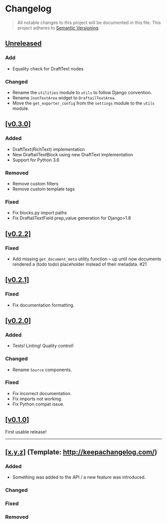 # Changelog

> All notable changes to this project will be documented in this file.
This project adheres to [Semantic Versioning](http://semver.org/spec/v2.0.0.html).

## [Unreleased](https://github.com/springload/wagtaildraftail/compare/v0.3.0...HEAD)

### Add

- Equality check for DraftText nodes

### Changed

- Rename the `utilities` module to `utils` to follow Django convention.
- Rename `JsonTextArea` widget to `DraftailTextArea`.
- Move the `get_exporter_config` from the `settings` module to the `utils` module.


## [[v0.3.0]](https://github.com/springload/draftjs_exporter/releases/tag/v0.3.0)

### Added

- DraftText(RichText) implementation
- New DraftailTextBlock using new DraftText implementation
- Support for Python 3.6

### Removed

- Remove custom filters
- Remove custom template tags

### Fixed

- Fix blocks.py import paths
- Fix DraftailTextField prep_value generation for Django>1.8

## [[v0.2.2]](https://github.com/springload/draftjs_exporter/releases/tag/v0.2.2)

### Fixed

- Add missing `get_document_meta` utility function – up until now documents rendered a (todo todo) placeholder instead of their metadata. #21

## [[v0.2.1]](https://github.com/springload/draftjs_exporter/releases/tag/v0.2.1)

### Fixed

- Fix documentation formatting.

## [[v0.2.0]](https://github.com/springload/draftjs_exporter/releases/tag/v0.2.0)

### Added

- Tests! Linting! Quality control!

### Changed

- Rename `Source` components.

### Fixed

- Fix incorrect documentation.
- Fix imports not working.
- Fix Python compat issue.

## [[v0.1.0]](https://github.com/springload/draftjs_exporter/releases/tag/v0.1.0)

First usable release!

-------------

## [[x.y.z]](https://github.com/springload/draftjs_exporter/releases/tag/x.y.z) (Template: http://keepachangelog.com/)

### Added

- Something was added to the API / a new feature was introduced.

### Changed

### Fixed

### Removed
